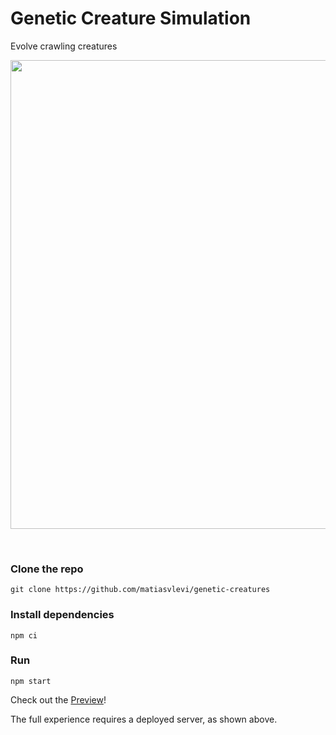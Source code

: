 # Genetic Creature Simulation

Evolve crawling creatures 

<p align="center">
 <img width="750px" src="https://i.ibb.co/FXTKvzq/crawling-creatures.png">
</p>

<br/>

### Clone the repo

```
git clone https://github.com/matiasvlevi/genetic-creatures
```

### Install dependencies

```
npm ci
```

### Run

```
npm start
```

Check out the [Preview](https://raw.githack.com/matiasvlevi/crawling-creatures/master/public/play/index.html)!

The full experience requires a deployed server, as shown above.
